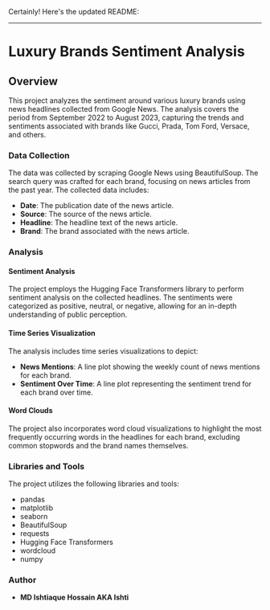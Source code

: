 Certainly! Here's the updated README:

---

# Luxury Brands Sentiment Analysis

## Overview

This project analyzes the sentiment around various luxury brands using news headlines collected from Google News. The analysis covers the period from September 2022 to August 2023, capturing the trends and sentiments associated with brands like Gucci, Prada, Tom Ford, Versace, and others.

### Data Collection

The data was collected by scraping Google News using BeautifulSoup. The search query was crafted for each brand, focusing on news articles from the past year. The collected data includes:

- **Date**: The publication date of the news article.
- **Source**: The source of the news article.
- **Headline**: The headline text of the news article.
- **Brand**: The brand associated with the news article.

### Analysis

#### Sentiment Analysis

The project employs the Hugging Face Transformers library to perform sentiment analysis on the collected headlines. The sentiments were categorized as positive, neutral, or negative, allowing for an in-depth understanding of public perception.

#### Time Series Visualization

The analysis includes time series visualizations to depict:

- **News Mentions**: A line plot showing the weekly count of news mentions for each brand.
- **Sentiment Over Time**: A line plot representing the sentiment trend for each brand over time.

#### Word Clouds

The project also incorporates word cloud visualizations to highlight the most frequently occurring words in the headlines for each brand, excluding common stopwords and the brand names themselves.

### Libraries and Tools

The project utilizes the following libraries and tools:

- pandas
- matplotlib
- seaborn
- BeautifulSoup
- requests
- Hugging Face Transformers
- wordcloud
- numpy

### Author

- **MD Ishtiaque Hossain AKA Ishti**

